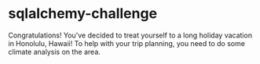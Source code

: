 # sqlalchemy-challenge

Congratulations! You've decided to treat yourself to a long holiday vacation in Honolulu, Hawaii! To help with your trip planning, you need to do some climate analysis on the area.
